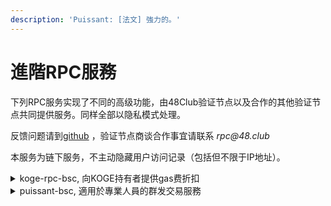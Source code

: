 ```yaml
---
description: 'Puissant: [法文] 強力的。'
---
```


# 進階RPC服務

下列RPC服务实现了不同的高级功能，由48Club验证节点以及合作的其他验证节点共同提供服务。同样全部以隐私模式处理。

反馈问题请到[github](https://github.com/BNB48Club/enhanced\_rpc) ，验证节点商谈合作事宜请联系 _rpc@48.club_

本服务为链下服务，不主动隐藏用户访问记录（包括但不限于IP地址）。

<details>

<summary>koge-rpc-bsc, 向KOGE持有者提供gas费折扣</summary>

持有 [$KOGE](https://bscscan.com/token/0xe6df05ce8c8301223373cf5b969afcb1498c5528) 即享GAS费折扣 ！

满足以下条件：&#x20;

1. 发起交易的钱包地址持有至少1 KOGE余额(包括钱包余额、DAO質押中余额以及[48er-nft.md](../../../../dao/governance/48er-nft.md "mention"))。
2. 使用 RPC地址 [https://koge-rpc-bsc.bnb48.club](https://t.co/5859ob3MhI)&#x20;

即可以最低1gwei的优惠价格发送BSC交易！

请注意最低1gwei的gasPrice是有条件的，所發送的交易gasLimit越多，要求持有KOGE数量越多。

KOGE有效持倉计算以下三部分之和：

1. 錢包中持有的KOGE，超过10 KOGE按10 KOGE计算。
2. 質押在[DAO](https://www.bnb48.club/staking)的KOGE
3. 每持有一個48er NFT視爲持有100萬KOGE

```
KOGE有效持仓 = (Koge余额，最大10 Koge) + DAO质押中Koge + 48erNFT数量 * 1,000,000

KOGE有效持仓   可享1gwei的gasLimit上限
<1        0
1~10      240000
100       480000
1000      960000
10000     1920000
...
//持有量每增加10倍，gasLimit翻倍
```

當您發送的交易超過您可以享受的優惠幅度，可以選擇提高gasPrice，或者持倉更多的KOGE。RPC服务会在报错信息中給出所能接受最低的gasPrice，通常參考重新设置后再发送交易即可。

由於並非所有的验证节点都接收低于5gwei的交易（48Club及合作伙伴支持），所以较低gas的交易打包可能会稍慢，这是正常现象。

\*每个区块我们只会为同一地址打包一笔打折交易。因此建议等前一笔交易确认或拒绝后再发送新的交易。

\*请勿滥用本服务。黑名单不会另行公示。

\*合作项目方(例如Alpaca)的合约不受gasLimit上限限制。

</details>

<details>

<summary>puissant-bsc, 適用於專業人員的群发交易服務</summary>

`https://puissant-bsc.48.club`

Puissant 服务可以一次接收一组tx，并在保持gasPrice優先排序的前提下，将一组tx按照原子操作打包。Puissant 天生是隐私服务。

必須通過程序調用，不適用於普通錢包。

接口規範參見

</details>
